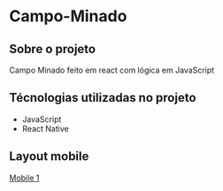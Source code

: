 # Campo-Minado
## Sobre o projeto
Campo Minado feito em react com lógica em JavaScript

## Técnologias utilizadas no projeto
- JavaScript
- React Native

## Layout mobile
[Mobile 1]() 
